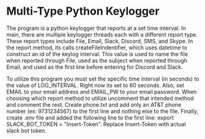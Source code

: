 # Multi-Type Python Keylogger
The program is a python keylogger that reports at a set time interval. In main, there are multiple keylogger threads each with a different report type. These report types include File, Email, Slack, Discord, SMS, and Skype. In the report method, its calls createFileIndentifier, which uses datetime to construct an id of the keylog interval. This value is used to name the file when reported through File, used as the subject when reported through Email, and used as the first line before entering for Discord and Slack. 

To utilize this program you must set the specific time interval (in seconds) to the value of LOG_INTERVAL. Right now its set to 60 seconds. Also, set EMAIL to your email address and EMAIL_PW to your email password. When choosing which report method to utilize uncomment that intended method and comment the rest. Create phone.txt and add only an AT&T phone number (ex: 9731234567) to the first line and nothing else to the file. Finally, create .env file and added the following line to the first line: export SLACK_BOT_TOKEN = "Insert-Token". Replace Insert-Token with actual slack bot token.